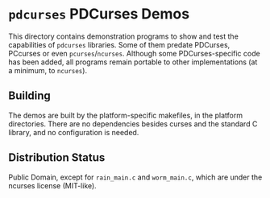 # `pdcurses` PDCurses Demos

This directory contains demonstration programs to show and test the capabilities
of `pdcurses` libraries. Some of them predate PDCurses, PCcurses or even
`pcurses`/`ncurses`. Although some PDCurses-specific code has been added, all
programs remain portable to other implementations (at a minimum, to `ncurses`).

## Building

The demos are built by the platform-specific makefiles, in the platform
directories. There are no dependencies besides curses and the standard C
library, and no configuration is needed.

## Distribution Status

Public Domain, except for `rain_main.c` and `worm_main.c`, which are under the
ncurses license (MIT-like).
